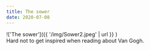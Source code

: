 ```yaml
---
title: The sower
date: 2020-07-08
---
```


!['The sower']({{ '/img/Sower2.jpeg' | url }} )
<br>
Hard not to get inspired when reading about Van Gogh.